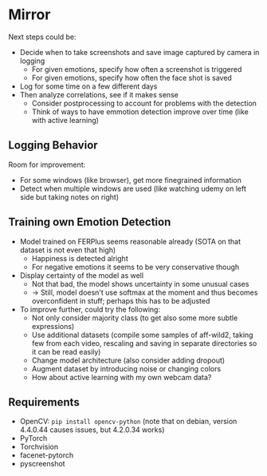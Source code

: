 # Mirror

Next steps could be:

- Decide when to take screenshots and save image captured by camera in logging
    - For given emotions, specify how often a screenshot is triggered
    - For given emotions, specify how often the face shot is saved
- Log for some time on a few different days
- Then analyze correlations, see if it makes sense
    - Consider postprocessing to account for problems with the detection
    - Think of ways to have emmotion detection improve over time (like with active learning)


## Logging Behavior

Room for improvement:

- For some windows (like browser), get more finegrained information
- Detect when multiple windows are used (like watching udemy on left side but taking notes on right)


## Training own Emotion Detection

- Model trained on FERPlus seems reasonable already (SOTA on that dataset is not even that high)
    - Happiness is detected alright
    - For negative emotions it seems to be very conservative though
- Display certainty of the model as well
    - Not that bad, the model shows uncertainty in some unusual cases
    - -> Still, model doesn't use softmax at the moment and thus becomes overconfident in stuff; perhaps this has to be adjusted
- To improve further, could try the following:
    - Not only consider majority class (to get also some more subtle expressions)
    - Use additional datasets (compile some samples of aff-wild2, taking few from each video, rescaling and saving in separate directories so it can be read easily)
    - Change model architecture (also consider adding dropout)
    - Augment dataset by introducing noise or changing colors
    - How about active learning with my own webcam data?


## Requirements

- OpenCV: `pip install opencv-python` (note that on debian, version 4.4.0.44 causes issues, but 4.2.0.34 works)
- PyTorch
- Torchvision
- facenet-pytorch
- pyscreenshot
